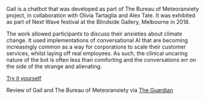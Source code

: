 Gail is a chatbot that was developed as part of The Bureau of Meteoranxiety project, in collaboration with Olivia Tartaglia and Alex Tate. It was exhibited as part of Next Wave festival at the Blindside Gallery, Melbourne in 2018.

The work allowed participants to discuss their anxieties about climate change. It used implementations of conversational AI that are becoming increasingly common as a way for corporations to scale their customer services, whilst laying off real employees. As such, the clinical uncaring nature of the bot is often less than comforting and the conversations err on the side of the strange and alienating.

[Try it yourself](https://gail-the-bomachat.netlify.app)

Review of Gail and The Bureau of Meteoranxiety via [The Guardian](https://www.theguardian.com/stage/2018/may/16/artificial-intelligence-it-may-be-our-future-but-can-it-write-a-play)

